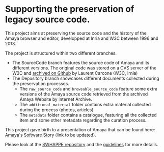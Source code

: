 # Supporting the preservation of legacy source code.

This project aims at preserving the source code and the history of the Amaya browser and editor, developped at Inria and W3C between 1996 and 2013. 

The project is structured within two different branches.

- The SourceCode branch features the source code of Amaya and its different versions. The original code was stored on a CVS server of the W3C and [archived on Github](https://github.com/w3c/Amaya-Editor) by Laurent Carcone (W3C, Irnia)
- The Depository branch showcases different documents collected during the preservation processes.
  - The `raw_source_code` and `browsable_source_code` feature some extra versions of the Amaya source code retrieved from the archived Amaya Website by Internet Archive.
  - The `additional_material` folder contains extra material collected during the process (photos, articles)
  - The `metadata` folder contains a catalogue, featuring all the collected item and some other metadata regarding the curation process.

This project gave birth to a presentation of Amaya that can be found here: [Amaya's Software Story](https://stories.k2.services/publisher/collections/50/embed/stories/Q455973?api-key=tN5X1y7O.2NhLogJVhLsYANuCtSP1FjHPZHA6TUBd) (link to be updated). 

Please look at the [SWHAPPE repository](https://github.com/Unipisa/SWHAPPE/blob/master/README.md) and the [guidelines](https://github.com/SoftwareHeritage/swhapguide/blob/master/SWHAP%40Pisa.pdf)  for more details. 
